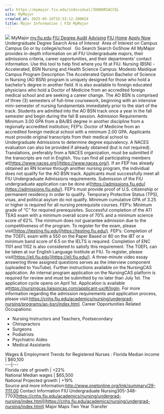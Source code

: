 ```yaml
---
url: https://mymajor.fiu.edu/individual/386NURSACCEL
site: MyMajor
crawled_at: 2025-05-16T15:33:12.200024
title: Major Information | FIU MyMajor
---
```


![](https://mymajor.fiu.edu/assets/logo-T4VPR2BI.png)
MyMajor
[my.fiu.edu](https://my.fiu.edu/)
[FIU Degree Audit](https://dasa.fiu.edu/all-departments/advising/panther-success-hub/panther-degree-audit/)
[Advising](https://advising.fiu.edu)
[FIU Home](https://www.fiu.edu/)
[Apply Now](https://admissions.fiu.edu/)
Undergraduate Degree Search
Area of Interest
​
Area of Interest
on
Campus
​
Campus
Go
or by college/school
​
​
Go
Search
Search
GoShow All
MyMajor provides in-depth information on all FIU Undergraduate majors, their admissions criteria, career opportunities, and their departments' contact information. Use this tool to help find where you fit at FIU.
Nursing (BSN) - Accelerated,
BSN
Nursing and Health Science
Campus:
Modesto Maidique Campus
Program Description
The Accelerated Option Bachelor of Science in Nursing (AO BSN) program is uniquely designed for those who hold a bachelor’s degree in another field. It is also available to foreign educated physicians who hold a Doctor of Medicine from an accredited foreign medical school and are seeking a career change. The AO BSN is comprised of three (3) semesters of full-time coursework, beginning with an intensive mini-semester of nursing fundamentals immediately prior to the start of the track. Students are admitted into the AO BSN track once a year in the fall semester and begin during the fall B session.
Admission Requirements
Minimum 3.00 GPA from a BA/BS degree in another discipline from a regionally accredited institution; FEP’s: Doctor of Medicine from an accredited foreign medical school with a minimum 2.00 GPA. Applicants must provide original transcripts from their medical school to Undergraduate Admissions to determine degree equivalency. A NACES evaluation can also be provided if already obtained (but is not required). Translations, preferably from a NACES organization, must be submitted if the transcripts are not in English. You can find all participating members at[https://www.naces.org](https://www.naces.org/). If an FEP has already obtained an RN license through another nursing program, the individual does not qualify for the AO BSN track.
Applicants must successfully meet all FIU Undergraduate Admissions requirements. Submission of the FIU undergraduate application can be done at[https://admissions.fiu.edu](https://admissions.fiu.edu/). FEP’s must provide proof of U.S. citizenship or permanent residency in order to qualify. Temporary Protective Status (TPS), visas, and political asylum do not qualify.
Minimum cumulative GPA of 3.25 or higher is required for all nursing prerequisite courses. FEP’s: Minimum grade of “C” for required prerequisites.
Successful completion of the ATI TEAS exam with a minimum overall score of 70% and a minimum science score of 62%. The minimum does not guarantee admission due to the competitiveness of the program. To register for the exam, please visit[https://testing.fiu.edu](https://testing.fiu.edu/).
FEP’s: Completion of the TOEFL exam with a 550 on the Paper Based or 80 on the iBT or a minimum band score of 6.5 on the IELTS is required. Completion of ENC 1101 and 1102 is also considered to satisfy this requirement. The TOEFL can be taken at our English Language Institute at FIU. To register, please visit[https://eli.fiu.edu](https://eli.fiu.edu/).
A three-minute video essay answering three assigned questions serves as the interview component (uploaded to YouTube). Further instructions available on the NursingCAS application.
An internal program application on the NursingCAS platform is required for review and must be submitted by no later than July 1st. The application cycle opens on April 1st. Application is available at<https://nursingcas.liaisoncas.com/applicant-ux/#/login>.
For more information regarding the admission requirements and application process, please visit:<https://cnhs.fiu.edu/academics/nursing/undergrad-nursing/programs/ao-bsn/index.html>.
Career Opportunities
Related Occupations:
  * Nursing Instructors and Teachers, Postsecondary
  * Chiropractors
  * Surgeons
  * Podiatrists
  * Psychiatric Aides
  * Medical Assistants


Wages & Employment Trends for Registered Nurses :
Florida Median income | $60,100  
---|---  
Florida rate of growth | +22%  
National Median wages | $65,500  
National Projected growth | +19%  
Source and more information:<http://www.onetonline.org/link/summary/29-1111.00>
Contact Information
FIU Undergraduate Nursing305-348-7703[https://cnhs.fiu.edu/academics/nursing/undergrad-nursing/index.html](https://cnhs.fiu.edu/academics/nursing/undergrad-nursing/index.html)
Major Maps
Two Year Transfer
